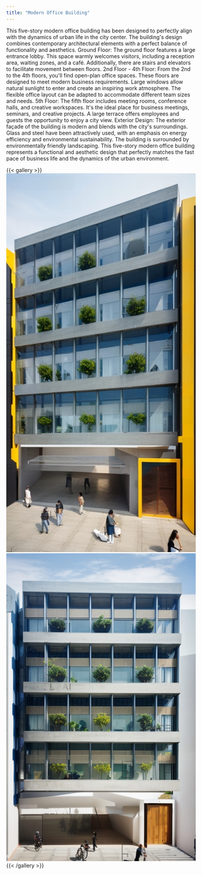 ```yaml
---
title: "Modern Office Building"
---
```


This five-story modern office building has been designed to perfectly align with the dynamics of urban life in the city center. The building's design combines contemporary architectural elements with a perfect balance of functionality and aesthetics.
Ground Floor: The ground floor features a large entrance lobby. This space warmly welcomes visitors, including a reception area, waiting zones, and a café. Additionally, there are stairs and elevators to facilitate movement between floors.
2nd Floor - 4th Floor: From the 2nd to the 4th floors, you'll find open-plan office spaces. These floors are designed to meet modern business requirements. Large windows allow natural sunlight to enter and create an inspiring work atmosphere. The flexible office layout can be adapted to accommodate different team sizes and needs.
5th Floor: The fifth floor includes meeting rooms, conference halls, and creative workspaces. It's the ideal place for business meetings, seminars, and creative projects. A large terrace offers employees and guests the opportunity to enjoy a city view.
Exterior Design: The exterior façade of the building is modern and blends with the city's surroundings. Glass and steel have been attractively used, with an emphasis on energy efficiency and environmental sustainability. The building is surrounded by environmentally friendly landscaping.
This five-story modern office building represents a functional and aesthetic design that perfectly matches the fast pace of business life and the dynamics of the urban environment.

{{< gallery >}}
<img src="featured.png" class="grid-w50 md:grid-w33 xl:grid-w25" />
<img src="office_01.png" class="grid-w50 md:grid-w33 xl:grid-w25" />
{{< /gallery >}}

